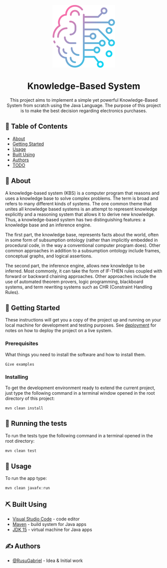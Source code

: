 <p align="center">
  <a href="" rel="noopener">
 <img width=200px height=200px src="src\main\resources\images\ai.png" alt="Project logo"></a>
</p>

<h1 align="center">Knowledge-Based System</h1>


<p align="center"> This project aims to implement a simple yet powerful Knowledge-Based System from scratch using the Java Language. The purpose of this project is to make the best decision regarding electronics purchases.
    <br> 
</p>

## 📝 Table of Contents
- [About](#about)
- [Getting Started](#getting_started)
- [Usage](#usage)
- [Built Using](#built_using)
- [Authors](#authors)
- [TODO](./TODO.md)

## 🧐 About <a name = "about"></a>
A knowledge-based system (KBS) is a computer program that reasons and uses a knowledge base to solve complex problems. The term is broad and refers to many different kinds of systems. The one common theme that unites all knowledge based systems is an attempt to represent knowledge explicitly and a reasoning system that allows it to derive new knowledge. Thus, a knowledge-based system has two distinguishing features: a knowledge base and an inference engine.

The first part, the knowledge base, represents facts about the world, often in some form of subsumption ontology (rather than implicitly embedded in procedural code, in the way a conventional computer program does). Other common approaches in addition to a subsumption ontology include frames, conceptual graphs, and logical assertions.

The second part, the inference engine, allows new knowledge to be inferred. Most commonly, it can take the form of IF-THEN rules coupled with forward or backward chaining approaches. Other approaches include the use of automated theorem provers, logic programming, blackboard systems, and term rewriting systems such as CHR (Constraint Handling Rules).
## 🏁 Getting Started <a name = "getting_started"></a>
These instructions will get you a copy of the project up and running on your local machine for development and testing purposes. See [deployment](#deployment) for notes on how to deploy the project on a live system.

### Prerequisites
What things you need to install the software and how to install them.

```
Give examples
```

### Installing
To get the development environment ready to extend the current project, just type the following command in a terminal window opened in the root directory of this project:

```
mvn clean install
```


## 🔧 Running the tests <a name = "tests"></a>
To run the tests type the following command in a terminal opened in the root directory: 
```java
mvn clean test
```

## 🎈 Usage <a name="usage"></a>
To run the app type: 
```java
mvn clean javafx:run
```


## ⛏️ Built Using <a name = "built_using"></a>
- [Visual Studio Code](https://code.visualstudio.com/) - code editor
- [Maven](https://maven.apache.org/) - build system for Java apps
- [JDK 15](https://www.oracle.com/java/technologies/javase-downloads.html) - virtual machine for Java apps

## ✍️ Authors <a name = "authors"></a>
- [@RusuGabriel](https://github.com/RusuGabriel) - Idea & Initial work
